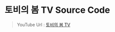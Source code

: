 # 토비의 봄 TV Source Code

>YouTube Url : [토비의 봄 TV](htps://www.youtube.com/channel/UCcqH2RV1-9ebRBhmN_uaSNg)
